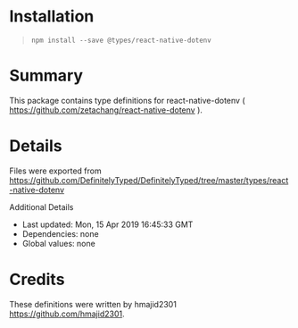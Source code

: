 # Installation
> `npm install --save @types/react-native-dotenv`

# Summary
This package contains type definitions for react-native-dotenv ( https://github.com/zetachang/react-native-dotenv ).

# Details
Files were exported from https://github.com/DefinitelyTyped/DefinitelyTyped/tree/master/types/react-native-dotenv

Additional Details
 * Last updated: Mon, 15 Apr 2019 16:45:33 GMT
 * Dependencies: none
 * Global values: none

# Credits
These definitions were written by hmajid2301 <https://github.com/hmajid2301>.

